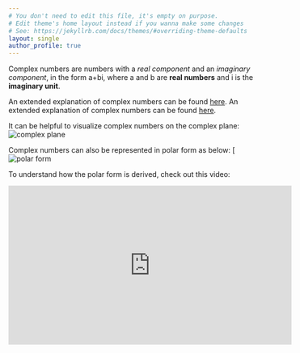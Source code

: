 ```yaml
---
# You don't need to edit this file, it's empty on purpose.
# Edit theme's home layout instead if you wanna make some changes
# See: https://jekyllrb.com/docs/themes/#overriding-theme-defaults
layout: single
author_profile: true
---
```


Complex numbers are numbers with a *real component* and an *imaginary component*, in the form a+bi, where a and b are **real numbers** and i is the **imaginary unit**. 

An extended explanation of complex numbers can be found [here](https://en.wikipedia.org/wiki/Complex_number). 
An extended explanation of complex numbers can be found [here](https://upload.wikimedia.org/wikipedia/commons/5/5d/Imaginarynumber2.PNG). 

It can be helpful to visualize complex numbers on the complex plane:
![complex plane](https://upload.wikimedia.org/wikipedia/commons/thumb/7/71/Euler%27s_formula.svg/250px-Euler%27s_formula.svg.png)

Complex numbers can also be represented in polar form as below:
[![polar form](https://en.wikipedia.org/wiki/Polar_coordinate_system)

To understand how the polar form is derived, check out this video:
<iframe width="560" height="315" src="https://www.youtube.com/embed/lFT2hwsCMls?si=XLJKBa_SXol_bQ_D" title="YouTube video player" frameborder="0" allow="accelerometer; autoplay; clipboard-write; encrypted-media; gyroscope; picture-in-picture; web-share" referrerpolicy="strict-origin-when-cross-origin" allowfullscreen></iframe>
